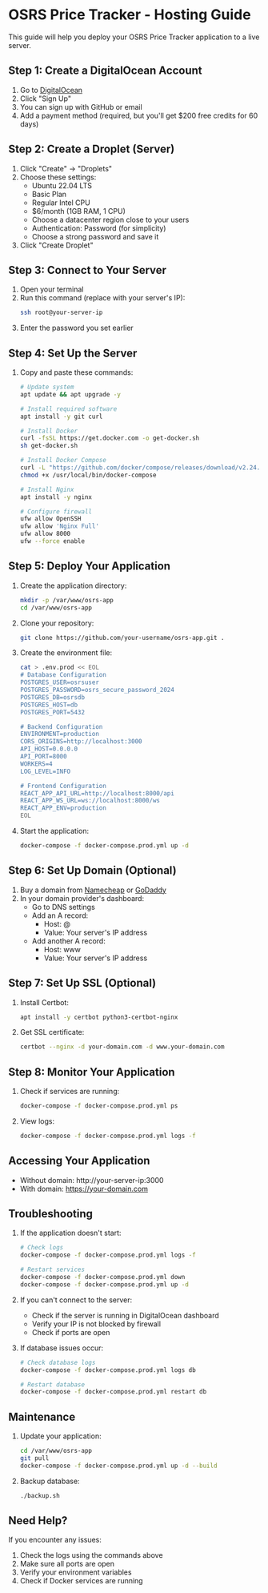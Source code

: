 # OSRS Price Tracker - Hosting Guide

This guide will help you deploy your OSRS Price Tracker application to a live server.

## Step 1: Create a DigitalOcean Account
1. Go to [DigitalOcean](https://www.digitalocean.com/)
2. Click "Sign Up"
3. You can sign up with GitHub or email
4. Add a payment method (required, but you'll get $200 free credits for 60 days)

## Step 2: Create a Droplet (Server)
1. Click "Create" → "Droplets"
2. Choose these settings:
   - Ubuntu 22.04 LTS
   - Basic Plan
   - Regular Intel CPU
   - $6/month (1GB RAM, 1 CPU)
   - Choose a datacenter region close to your users
   - Authentication: Password (for simplicity)
   - Choose a strong password and save it
3. Click "Create Droplet"

## Step 3: Connect to Your Server
1. Open your terminal
2. Run this command (replace with your server's IP):
   ```bash
   ssh root@your-server-ip
   ```
3. Enter the password you set earlier

## Step 4: Set Up the Server
1. Copy and paste these commands:
   ```bash
   # Update system
   apt update && apt upgrade -y

   # Install required software
   apt install -y git curl

   # Install Docker
   curl -fsSL https://get.docker.com -o get-docker.sh
   sh get-docker.sh

   # Install Docker Compose
   curl -L "https://github.com/docker/compose/releases/download/v2.24.5/docker-compose-$(uname -s)-$(uname -m)" -o /usr/local/bin/docker-compose
   chmod +x /usr/local/bin/docker-compose

   # Install Nginx
   apt install -y nginx

   # Configure firewall
   ufw allow OpenSSH
   ufw allow 'Nginx Full'
   ufw allow 8000
   ufw --force enable
   ```

## Step 5: Deploy Your Application
1. Create the application directory:
   ```bash
   mkdir -p /var/www/osrs-app
   cd /var/www/osrs-app
   ```

2. Clone your repository:
   ```bash
   git clone https://github.com/your-username/osrs-app.git .
   ```

3. Create the environment file:
   ```bash
   cat > .env.prod << EOL
   # Database Configuration
   POSTGRES_USER=osrsuser
   POSTGRES_PASSWORD=osrs_secure_password_2024
   POSTGRES_DB=osrsdb
   POSTGRES_HOST=db
   POSTGRES_PORT=5432

   # Backend Configuration
   ENVIRONMENT=production
   CORS_ORIGINS=http://localhost:3000
   API_HOST=0.0.0.0
   API_PORT=8000
   WORKERS=4
   LOG_LEVEL=INFO

   # Frontend Configuration
   REACT_APP_API_URL=http://localhost:8000/api
   REACT_APP_WS_URL=ws://localhost:8000/ws
   REACT_APP_ENV=production
   EOL
   ```

4. Start the application:
   ```bash
   docker-compose -f docker-compose.prod.yml up -d
   ```

## Step 6: Set Up Domain (Optional)
1. Buy a domain from [Namecheap](https://www.namecheap.com/) or [GoDaddy](https://www.godaddy.com/)
2. In your domain provider's dashboard:
   - Go to DNS settings
   - Add an A record:
     - Host: @
     - Value: Your server's IP address
   - Add another A record:
     - Host: www
     - Value: Your server's IP address

## Step 7: Set Up SSL (Optional)
1. Install Certbot:
   ```bash
   apt install -y certbot python3-certbot-nginx
   ```

2. Get SSL certificate:
   ```bash
   certbot --nginx -d your-domain.com -d www.your-domain.com
   ```

## Step 8: Monitor Your Application
1. Check if services are running:
   ```bash
   docker-compose -f docker-compose.prod.yml ps
   ```

2. View logs:
   ```bash
   docker-compose -f docker-compose.prod.yml logs -f
   ```

## Accessing Your Application
- Without domain: http://your-server-ip:3000
- With domain: https://your-domain.com

## Troubleshooting
1. If the application doesn't start:
   ```bash
   # Check logs
   docker-compose -f docker-compose.prod.yml logs -f

   # Restart services
   docker-compose -f docker-compose.prod.yml down
   docker-compose -f docker-compose.prod.yml up -d
   ```

2. If you can't connect to the server:
   - Check if the server is running in DigitalOcean dashboard
   - Verify your IP is not blocked by firewall
   - Check if ports are open

3. If database issues occur:
   ```bash
   # Check database logs
   docker-compose -f docker-compose.prod.yml logs db

   # Restart database
   docker-compose -f docker-compose.prod.yml restart db
   ```

## Maintenance
1. Update your application:
   ```bash
   cd /var/www/osrs-app
   git pull
   docker-compose -f docker-compose.prod.yml up -d --build
   ```

2. Backup database:
   ```bash
   ./backup.sh
   ```

## Need Help?
If you encounter any issues:
1. Check the logs using the commands above
2. Make sure all ports are open
3. Verify your environment variables
4. Check if Docker services are running 